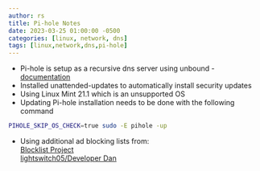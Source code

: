 ```yaml
---
author: rs
title: Pi-hole Notes
date: 2023-03-25 01:00:00 -0500 
categories: [linux, network, dns]
tags: [linux,network,dns,pi-hole] 
---
```



* Pi-hole is setup as a recursive dns server using unbound - [documentation](https://docs.pi-hole.net/guides/dns/unbound/)  
* Installed unattended-updates to automatically install security updates
* Using Linux Mint 21.1 which is an unsupported OS
* Updating Pi-hole installation needs to be done with the following command

```bash
PIHOLE_SKIP_OS_CHECK=true sudo -E pihole -up
``` 
* Using additional ad blocking lists from:  
[Blocklist Project](https://github.com/blocklistproject/Lists)  
[lightswitch05/Developer Dan](https://github.com/lightswitch05/hosts)